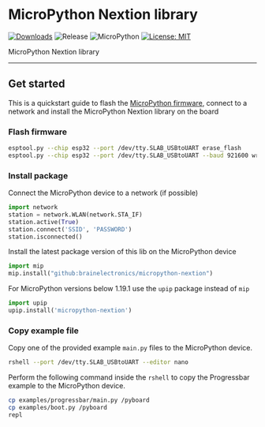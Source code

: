# MicroPython Nextion library

[![Downloads](https://pepy.tech/badge/micropython-nextion)](https://pepy.tech/project/micropython-nextion)
![Release](https://img.shields.io/github/v/release/brainelectronics/micropython-nextion?include_prereleases&color=success)
![MicroPython](https://img.shields.io/badge/micropython-Ok-green.svg)
[![License: MIT](https://img.shields.io/badge/License-MIT-yellow.svg)](https://opensource.org/licenses/MIT)

MicroPython Nextion library

---------------

## Get started

This is a quickstart guide to flash the
[MicroPython firmware][ref-upy-firmware-download], connect to a network and
install the MicroPython Nextion library on the board

### Flash firmware

```bash
esptool.py --chip esp32 --port /dev/tty.SLAB_USBtoUART erase_flash
esptool.py --chip esp32 --port /dev/tty.SLAB_USBtoUART --baud 921600 write_flash -z 0x1000 esp32spiram-20220117-v1.18.bin
```

### Install package

Connect the MicroPython device to a network (if possible)

```python
import network
station = network.WLAN(network.STA_IF)
station.active(True)
station.connect('SSID', 'PASSWORD')
station.isconnected()
```

Install the latest package version of this lib on the MicroPython device

```python
import mip
mip.install("github:brainelectronics/micropython-nextion")
```

For MicroPython versions below 1.19.1 use the `upip` package instead of `mip`

```python
import upip
upip.install('micropython-nextion')
```

### Copy example file

Copy one of the provided example `main.py` files to the MicroPython device.

```bash
rshell --port /dev/tty.SLAB_USBtoUART --editor nano
```

Perform the following command inside the `rshell` to copy the Progressbar example to the MicroPython device.

```bash
cp examples/progressbar/main.py /pyboard
cp examples/boot.py /pyboard
repl
```

<!-- Links -->
[ref-upy-firmware-download]: https://micropython.org/download/
